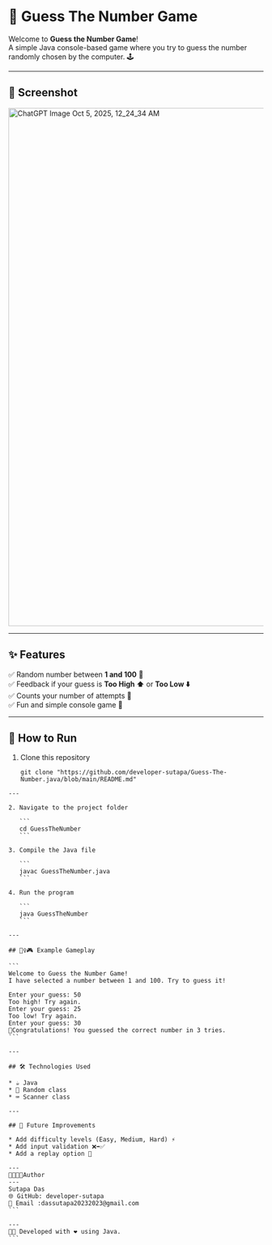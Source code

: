 # 🎯 Guess The Number Game  

Welcome to **Guess the Number Game**!  
A simple Java console-based game where you try to guess the number randomly chosen by the computer. 🕹️  

---

## 📸 Screenshot
<img width="1536" height="1024" alt="ChatGPT Image Oct 5, 2025, 12_24_34 AM" src="https://github.com/user-attachments/assets/08ae06df-05c6-4c61-b8e9-e88249cad164" />

---

## ✨ Features
✅ Random number between **1 and 100** 🔢  
✅ Feedback if your guess is **Too High ⬆️** or **Too Low ⬇️**  
✅ Counts your number of attempts 🧮  
✅ Fun and simple console game 🎉  

---

## 🚀 How to Run

1. Clone this repository  
   ```
   git clone "https://github.com/developer-sutapa/Guess-The-Number.java/blob/main/README.md"
````
---

2. Navigate to the project folder

   ```
   cd GuessTheNumber
   ```

3. Compile the Java file

   ```
   javac GuessTheNumber.java
   ```

4. Run the program

   ```
   java GuessTheNumber
   ```

---

## 💁‍♀️🎮 Example Gameplay

```
Welcome to Guess the Number Game!
I have selected a number between 1 and 100. Try to guess it!

Enter your guess: 50
Too high! Try again.
Enter your guess: 25
Too low! Try again.
Enter your guess: 30
🥳Congratulations! You guessed the correct number in 3 tries.
```

---

## 🛠️ Technologies Used

* ☕ Java
* 🎲 Random class
* ⌨️ Scanner class

---

## 🌟 Future Improvements

* Add difficulty levels (Easy, Medium, Hard) ⚡
* Add input validation ❌➡️✅
* Add a replay option 🔁

---
🔗👩🏻‍💻Author
---
Sutapa Das
🌐 GitHub: developer-sutapa
📧 Email :dassutapa20232023@gmail.com
```

---
👩‍💻 Developed with ❤️ using Java.
```
